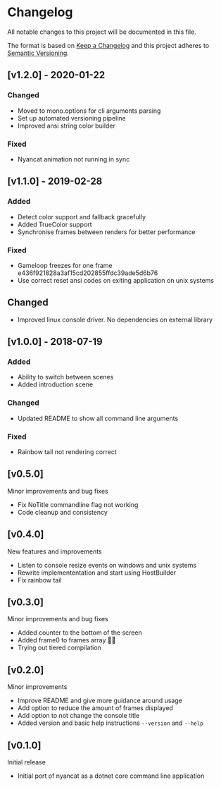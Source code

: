 # Changelog
All notable changes to this project will be documented in this file.

The format is based on [Keep a Changelog](http://keepachangelog.com/en/1.0.0/)
and this project adheres to [Semantic Versioning](http://semver.org/spec/v2.0.0.html).

## [v1.2.0] - 2020-01-22
### Changed
- Moved to mono.options for cli arguments parsing
- Set up automated versioning pipeline
- Improved ansi string color builder

### Fixed
- Nyancat animation not running in sync

## [v1.1.0] - 2019-02-28
### Added
- Detect color support and fallback gracefully
- Added TrueColor support
- Synchronise frames between renders for better performance

### Fixed
- Gameloop freezes for one frame e436f921828a3af15cd202855ffdc39ade5d6b76
- Use correct reset ansi codes on exiting application on unix systems

## Changed
- Improved linux console driver. No dependencies on external library

## [v1.0.0] - 2018-07-19
### Added
- Ability to switch between scenes
- Added introduction scene

### Changed
- Updated README to show all command line arguments

### Fixed
- Rainbow tail not rendering correct

## [v0.5.0]
Minor improvements and bug fixes
 - Fix NoTitle commandline flag not working
 - Code cleanup and consistency

## [v0.4.0]
New features and improvements
 - Listen to console resize events on windows and unix systems
 - Rewrite implemententation and start using HostBuilder
 - Fix rainbow tail

## [v0.3.0]
Minor improvements and bug fixes
 - Added counter to the bottom of the screen
 - Added frame0 to frames array 🤦‍♂️
 - Trying out tiered compilation

## [v0.2.0]
Minor improvements
 - Improve README and give more guidance around usage
 - Add option to reduce the amount of frames displayed
 - Add option to not change the console title
 - Added version and basic help instructions `--version` and `--help`

## [v0.1.0]
Initial release
 - Initial port of nyancat as a dotnet core command line application
